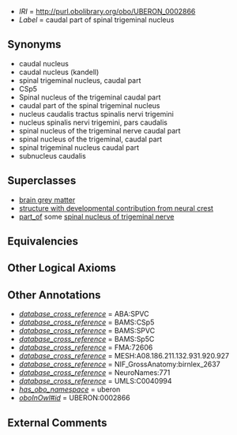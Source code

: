  * *IRI* = http://purl.obolibrary.org/obo/UBERON_0002866
 * *Label* = caudal part of spinal trigeminal nucleus

## Synonyms

 * caudal nucleus
 * caudal nucleus (kandell)
 * spinal trigeminal nucleus, caudal part
 * CSp5
 * Spinal nucleus of the trigeminal caudal part
 * caudal part of the spinal trigeminal nucleus
 * nucleus caudalis tractus spinalis nervi trigemini
 * nucleus spinalis nervi trigemini, pars caudalis
 * spinal nucleus of the trigeminal nerve caudal part
 * spinal nucleus of the trigeminal, caudal part
 * spinal trigeminal nucleus caudal part
 * subnucleus caudalis

## Superclasses

 * [brain grey matter](../../UBERON/28/UBERON_0003528.md)
 * [structure with developmental contribution from neural crest](../../UBERON/14/UBERON_0010314.md)
 * [part_of](../../BFO/50/BFO_0000050.md) some [spinal nucleus of trigeminal nerve](../../UBERON/17/UBERON_0001717.md)

## Equivalencies


## Other Logical Axioms


## Other Annotations

 * *[database_cross_reference](../../ef/oboInOwl#hasDbXref.md)* = ABA:SPVC
 * *[database_cross_reference](../../ef/oboInOwl#hasDbXref.md)* = BAMS:CSp5
 * *[database_cross_reference](../../ef/oboInOwl#hasDbXref.md)* = BAMS:SPVC
 * *[database_cross_reference](../../ef/oboInOwl#hasDbXref.md)* = BAMS:Sp5C
 * *[database_cross_reference](../../ef/oboInOwl#hasDbXref.md)* = FMA:72606
 * *[database_cross_reference](../../ef/oboInOwl#hasDbXref.md)* = MESH:A08.186.211.132.931.920.927
 * *[database_cross_reference](../../ef/oboInOwl#hasDbXref.md)* = NIF_GrossAnatomy:birnlex_2637
 * *[database_cross_reference](../../ef/oboInOwl#hasDbXref.md)* = NeuroNames:771
 * *[database_cross_reference](../../ef/oboInOwl#hasDbXref.md)* = UMLS:C0040994
 * *[has_obo_namespace](../../ce/oboInOwl#hasOBONamespace.md)* = uberon
 * *[oboInOwl#id](../../id/oboInOwl#id.md)* = UBERON:0002866

## External Comments

